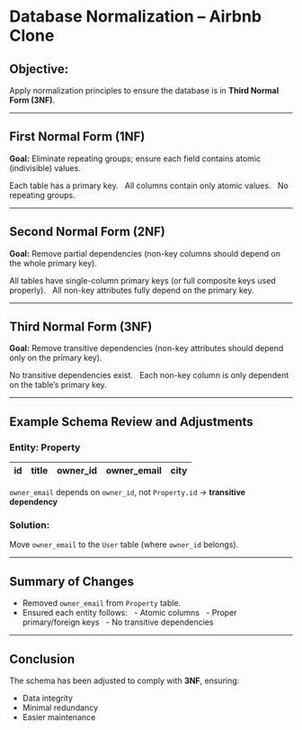 # Database Normalization – Airbnb Clone

## Objective:
Apply normalization principles to ensure the database is in **Third Normal Form (3NF)**.

---

## First Normal Form (1NF)
**Goal:** Eliminate repeating groups; ensure each field contains atomic (indivisible) values.

 Each table has a primary key.  
 All columns contain only atomic values.  
 No repeating groups.

---

## Second Normal Form (2NF)
**Goal:** Remove partial dependencies (non-key columns should depend on the whole primary key).

 All tables have single-column primary keys (or full composite keys used properly).  
 All non-key attributes fully depend on the primary key.

---

## Third Normal Form (3NF)
**Goal:** Remove transitive dependencies (non-key attributes should depend only on the primary key).

 No transitive dependencies exist.  
 Each non-key column is only dependent on the table’s primary key.

---

## Example Schema Review and Adjustments

### Entity: Property

| id | title | owner_id | owner_email | city |
|----|-------|----------|-------------|------|

 `owner_email` depends on `owner_id`, not `Property.id` → **transitive dependency**

### Solution:
Move `owner_email` to the `User` table (where `owner_id` belongs).

---

## Summary of Changes

- Removed `owner_email` from `Property` table.
- Ensured each entity follows:
  - Atomic columns
  - Proper primary/foreign keys
  - No transitive dependencies

---

## Conclusion

The schema has been adjusted to comply with **3NF**, ensuring:
- Data integrity
- Minimal redundancy
- Easier maintenance